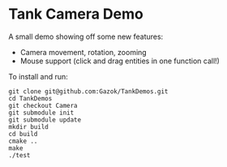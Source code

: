 Tank Camera Demo
================

A small demo showing off some new features:
* Camera movement, rotation, zooming
* Mouse support (click and drag entities in one function call!)

To install and run:

    git clone git@github.com:Gazok/TankDemos.git
    cd TankDemos
    git checkout Camera
    git submodule init
    git submodule update
    mkdir build
    cd build
    cmake ..
    make
    ./test
